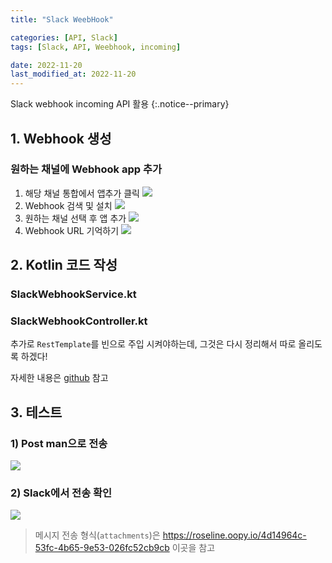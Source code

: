 ```yaml
---
title: "Slack WeebHook"

categories: [API, Slack]
tags: [Slack, API, Weebhook, incoming]

date: 2022-11-20
last_modified_at: 2022-11-20
---
```


Slack webhook incoming API 활용
{:.notice--primary}

## 1. Webhook 생성
### 원하는 채널에 Webhook app 추가
1. 해당 채널 통합에서 앱추가 클릭
![](https://velog.velcdn.com/images/pc_jin/post/22fdd294-ce6c-4cd7-bf4d-fab28b181346/image.png)
2. Webhook 검색 및 설치
![](https://velog.velcdn.com/images/pc_jin/post/1eb3dfa9-ec7d-4f66-b118-ac6a18f94a07/image.png)
3. 원하는 채널 선택 후 앱 추가
![](https://velog.velcdn.com/images/pc_jin/post/3d5be1a1-7033-4f56-8b46-ecb0b81a155d/image.png)
4. Webhook URL 기억하기
![](https://velog.velcdn.com/images/pc_jin/post/3f333bdb-2217-4557-bca2-c5ef8df2ed48/image.png)




## 2. Kotlin 코드 작성
### SlackWebhookService.kt
<script src="https://gist.github.com/devpcjin/a6739da8cf373d53743faa2a143c8c0f.js"></script>

### SlackWebhookController.kt
<script src="https://gist.github.com/devpcjin/4ce6428e850aa52559ab7f3bf1d5c86e.js"></script>

추가로 `RestTemplate`를 빈으로 주입 시켜야하는데, 그것은 다시 정리해서 따로 올리도록 하겠다!

자세한 내용은 [github](https://github.com/devpcjin/SlackApi_webhook) 참고

## 3. 테스트
### 1) Post man으로 전송
![](https://velog.velcdn.com/images/pc_jin/post/e47e823c-096e-4345-8bbe-d7a8db016d41/image.png)

### 2) Slack에서 전송 확인
![](https://velog.velcdn.com/images/pc_jin/post/17fa4288-7e1d-4aab-9da8-6d1d98a265a6/image.png)

> 메시지 전송 형식(`attachments`)은 
https://roseline.oopy.io/4d14964c-53fc-4b65-9e53-026fc52cb9cb
이곳을 참고